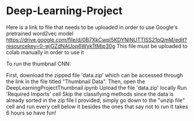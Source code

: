 # Deep-Learning-Project
Here is a link to file that needs to be uploaded in order to use Google's pretrained word2vec model https://drive.google.com/file/d/0B7XkCwpI5KDYNlNUTTlSS21pQmM/edit?resourcekey=0-wjGZdNAUop6WykTtMip30g
This file must be uploaded to colab manually in order to use it


To run the thumbnail CNN:

First, download the zipped file 'data.zip' which can be accessed through the link in the file titled "Thumbnail Data".
Then, open the DeepLearningProjectThumbnail.ipynb
Upload the file 'data.zip' locally
Run 'Required Imports' cell
Skip the classifying methods since the data is already sorted in the zip file I provided; simply go down to the "unzip file" cell and run every cell below 
it besides the ones that say not to run
It takes 6 hours so have fun!
